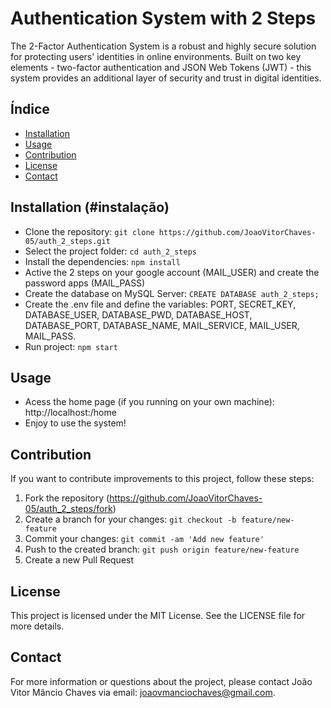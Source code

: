 # Authentication System with 2 Steps

The 2-Factor Authentication System is a robust and highly secure solution for protecting users' identities in online environments. Built on two key elements - two-factor authentication and JSON Web Tokens (JWT) - this system provides an additional layer of security and trust in digital identities.

## Índice

- [Installation](#instalação)
- [Usage](#uso)
- [Contribution](#contribuição)
- [License](#licença)
- [Contact](#contato)

## Installation (#instalação)

- Clone the repository: `git clone https://github.com/JoaoVitorChaves-05/auth_2_steps.git`
- Select the project folder: `cd auth_2_steps`
- Install the dependencies: `npm install`
- Active the 2 steps on your google account (MAIL_USER) and create the password apps (MAIL_PASS)
- Create the database on MySQL Server: `CREATE DATABASE auth_2_steps;`
- Create the .env file and define the variables: PORT, SECRET_KEY, DATABASE_USER, DATABASE_PWD, DATABASE_HOST, DATABASE_PORT, DATABASE_NAME, MAIL_SERVICE, MAIL_USER, MAIL_PASS.
- Run project: `npm start`

## Usage

- Acess the home page (if you running on your own machine): http://localhost:<PORT>/home
- Enjoy to use the system!

## Contribution

If you want to contribute improvements to this project, follow these steps:

1. Fork the repository (https://github.com/JoaoVitorChaves-05/auth_2_steps/fork)
2. Create a branch for your changes: `git checkout -b feature/new-feature`
3. Commit your changes: `git commit -am 'Add new feature'`
4. Push to the created branch: `git push origin feature/new-feature`
5. Create a new Pull Request

## License

This project is licensed under the MIT License. See the LICENSE file for more details.

## Contact

For more information or questions about the project, please contact João Vitor Mâncio Chaves via email: joaovmanciochaves@gmail.com.